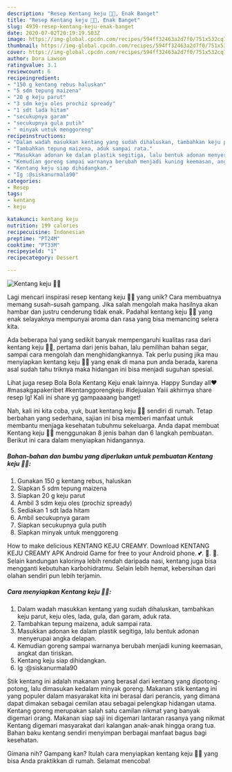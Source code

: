 ```yaml
---
description: "Resep Kentang keju 🧀💕, Enak Banget"
title: "Resep Kentang keju 🧀💕, Enak Banget"
slug: 4939-resep-kentang-keju-enak-banget
date: 2020-07-02T20:19:19.503Z
image: https://img-global.cpcdn.com/recipes/594ff32463a2d7f0/751x532cq70/kentang-keju-🧀💕-foto-resep-utama.jpg
thumbnail: https://img-global.cpcdn.com/recipes/594ff32463a2d7f0/751x532cq70/kentang-keju-🧀💕-foto-resep-utama.jpg
cover: https://img-global.cpcdn.com/recipes/594ff32463a2d7f0/751x532cq70/kentang-keju-🧀💕-foto-resep-utama.jpg
author: Dora Lawson
ratingvalue: 3.1
reviewcount: 6
recipeingredient:
- "150 g kentang rebus haluskan"
- "5 sdm tepung maizena"
- "20 g keju parut"
- "3 sdm keju oles prochiz spready"
- "1 sdt lada hitam"
- "secukupnya garam"
- "secukupnya gula putih"
- " minyak untuk menggoreng"
recipeinstructions:
- "Dalam wadah masukkan kentang yang sudah dihaluskan, tambahkan keju parut, keju oles, lada, gula, dan garam, aduk rata."
- "Tambahkan tepung maizena, aduk sampai rata."
- "Masukkan adonan ke dalam plastik segitiga, lalu bentuk adonan menyerupai angka delapan."
- "Kemudian goreng sampai warnanya berubah menjadi kuning keemasan, angkat dan tiriskan."
- "Kentang keju siap dihidangkan."
- "Ig :@siskanurmala90"
categories:
- Resep
tags:
- kentang
- keju

katakunci: kentang keju 
nutrition: 199 calories
recipecuisine: Indonesian
preptime: "PT24M"
cooktime: "PT33M"
recipeyield: "1"
recipecategory: Dessert

---
```



![Kentang keju 🧀💕](https://img-global.cpcdn.com/recipes/594ff32463a2d7f0/751x532cq70/kentang-keju-🧀💕-foto-resep-utama.jpg)

Lagi mencari inspirasi resep kentang keju 🧀💕 yang unik? Cara membuatnya memang susah-susah gampang. Jika salah mengolah maka hasilnya akan hambar dan justru cenderung tidak enak. Padahal kentang keju 🧀💕 yang enak selayaknya mempunyai aroma dan rasa yang bisa memancing selera kita.

Ada beberapa hal yang sedikit banyak mempengaruhi kualitas rasa dari kentang keju 🧀💕, pertama dari jenis bahan, lalu pemilihan bahan segar, sampai cara mengolah dan menghidangkannya. Tak perlu pusing jika mau menyiapkan kentang keju 🧀💕 yang enak di mana pun anda berada, karena asal sudah tahu triknya maka hidangan ini bisa menjadi suguhan spesial.

Lihat juga resep Bola Bola Kentang Keju enak lainnya. Happy Sunday all❤️ #masakgapakeribet #kentanggorengkeju #idejualan Yaiii akhirnya share resep lg! Kali ini share yg gampaaaang banget!


Nah, kali ini kita coba, yuk, buat kentang keju 🧀💕 sendiri di rumah. Tetap berbahan yang sederhana, sajian ini bisa memberi manfaat untuk membantu menjaga kesehatan tubuhmu sekeluarga. Anda dapat membuat Kentang keju 🧀💕 menggunakan 8 jenis bahan dan 6 langkah pembuatan. Berikut ini cara dalam menyiapkan hidangannya.

<!--inarticleads1-->

##### Bahan-bahan dan bumbu yang diperlukan untuk pembuatan Kentang keju 🧀💕:

1. Gunakan 150 g kentang rebus, haluskan
1. Siapkan 5 sdm tepung maizena
1. Siapkan 20 g keju parut
1. Ambil 3 sdm keju oles (prochiz spready)
1. Sediakan 1 sdt lada hitam
1. Ambil secukupnya garam
1. Siapkan secukupnya gula putih
1. Siapkan  minyak untuk menggoreng


How to make delicious KENTANG KEJU CREAMY. Download KENTANG KEJU CREAMY APK Android Game for free to your Android phone. 💕. 🧀. 🍖. Selain kandungan kalorinya lebih rendah daripada nasi, kentang juga bisa mengganti kebutuhan karbohidratmu. Selain lebih hemat, kebersihan dari olahan sendiri pun lebih terjamin. 

<!--inarticleads2-->

##### Cara menyiapkan Kentang keju 🧀💕:

1. Dalam wadah masukkan kentang yang sudah dihaluskan, tambahkan keju parut, keju oles, lada, gula, dan garam, aduk rata.
1. Tambahkan tepung maizena, aduk sampai rata.
1. Masukkan adonan ke dalam plastik segitiga, lalu bentuk adonan menyerupai angka delapan.
1. Kemudian goreng sampai warnanya berubah menjadi kuning keemasan, angkat dan tiriskan.
1. Kentang keju siap dihidangkan.
1. Ig :@siskanurmala90


Stik kentang ini adalah makanan yang berasal dari kentang yang dipotong-potong, lalu dimasukan kedalam minyak goreng. Makanan stik kentang ini yang populer dalam masyarakat kita ini berasal dari perancis, yang dimana dapat dimakan sebagai cemilan atau sebagai pelengkap hidangan utama. Kentang goreng merupakan salah satu camilan nikmat yang banyak digemari orang. Makanan siap saji ini digemari lantaran rasanya yang nikmat Kentang digemari masyarakat dari kalangan anak-anak hingga orang tua. Bahan baku kentang sendiri menyimpan berbagai manfaat bagus bagi kesehatan. 

Gimana nih? Gampang kan? Itulah cara menyiapkan kentang keju 🧀💕 yang bisa Anda praktikkan di rumah. Selamat mencoba!
